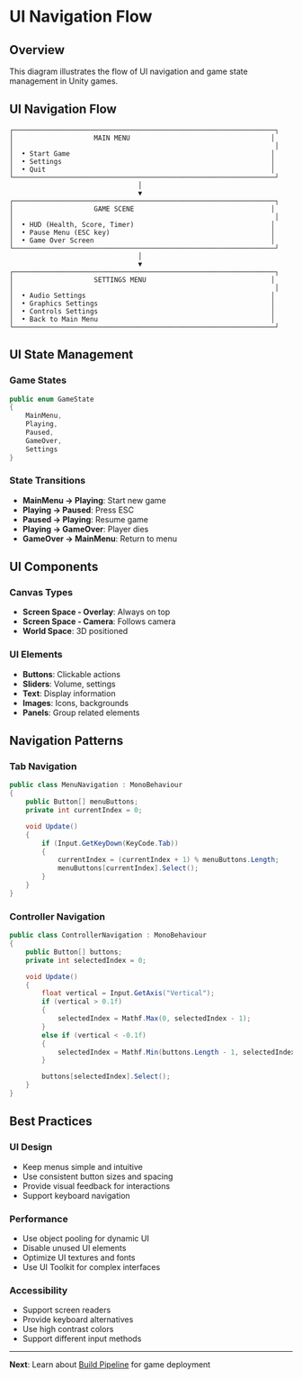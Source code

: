# UI Navigation Flow

## Overview

This diagram illustrates the flow of UI navigation and game state management in Unity games.

## UI Navigation Flow

```
┌─────────────────────────────────────────────────────────────────┐
│                    MAIN MENU                                   │
│                                                                 │
│  • Start Game                                                  │
│  • Settings                                                    │
│  • Quit                                                        │
└─────────────────────────────────────────────────────────────────┘
                                │
                                ▼
┌─────────────────────────────────────────────────────────────────┐
│                    GAME SCENE                                  │
│                                                                 │
│  • HUD (Health, Score, Timer)                                  │
│  • Pause Menu (ESC key)                                        │
│  • Game Over Screen                                            │
└─────────────────────────────────────────────────────────────────┘
                                │
                                ▼
┌─────────────────────────────────────────────────────────────────┐
│                    SETTINGS MENU                               │
│                                                                 │
│  • Audio Settings                                              │
│  • Graphics Settings                                           │
│  • Controls Settings                                           │
│  • Back to Main Menu                                           │
└─────────────────────────────────────────────────────────────────┘
```

## UI State Management

### Game States
```csharp
public enum GameState
{
    MainMenu,
    Playing,
    Paused,
    GameOver,
    Settings
}
```

### State Transitions
- **MainMenu → Playing**: Start new game
- **Playing → Paused**: Press ESC
- **Paused → Playing**: Resume game
- **Playing → GameOver**: Player dies
- **GameOver → MainMenu**: Return to menu

## UI Components

### Canvas Types
- **Screen Space - Overlay**: Always on top
- **Screen Space - Camera**: Follows camera
- **World Space**: 3D positioned

### UI Elements
- **Buttons**: Clickable actions
- **Sliders**: Volume, settings
- **Text**: Display information
- **Images**: Icons, backgrounds
- **Panels**: Group related elements

## Navigation Patterns

### Tab Navigation
```csharp
public class MenuNavigation : MonoBehaviour
{
    public Button[] menuButtons;
    private int currentIndex = 0;

    void Update()
    {
        if (Input.GetKeyDown(KeyCode.Tab))
        {
            currentIndex = (currentIndex + 1) % menuButtons.Length;
            menuButtons[currentIndex].Select();
        }
    }
}
```

### Controller Navigation
```csharp
public class ControllerNavigation : MonoBehaviour
{
    public Button[] buttons;
    private int selectedIndex = 0;

    void Update()
    {
        float vertical = Input.GetAxis("Vertical");
        if (vertical > 0.1f)
        {
            selectedIndex = Mathf.Max(0, selectedIndex - 1);
        }
        else if (vertical < -0.1f)
        {
            selectedIndex = Mathf.Min(buttons.Length - 1, selectedIndex + 1);
        }

        buttons[selectedIndex].Select();
    }
}
```

## Best Practices

### UI Design
- Keep menus simple and intuitive
- Use consistent button sizes and spacing
- Provide visual feedback for interactions
- Support keyboard navigation

### Performance
- Use object pooling for dynamic UI
- Disable unused UI elements
- Optimize UI textures and fonts
- Use UI Toolkit for complex interfaces

### Accessibility
- Support screen readers
- Provide keyboard alternatives
- Use high contrast colors
- Support different input methods

---

**Next**: Learn about [Build Pipeline](./build_pipeline.md) for game deployment
